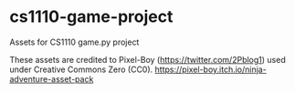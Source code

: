 # cs1110-game-project
Assets for CS1110 game.py project

These assets are credited to Pixel-Boy (https://twitter.com/2Pblog1)
used under Creative Commons Zero (CC0).
https://pixel-boy.itch.io/ninja-adventure-asset-pack
